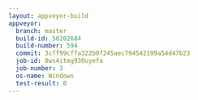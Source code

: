 ```yaml
---
layout: appveyor-build
appveyor:
  branch: master
  build-id: 50202684
  build-number: 594
  commit: 3cff99cffa322b0f245aec794542199a54d47b23
  job-id: 8ws4itmg930uyefa
  job-number: 3
  os-name: Windows
  test-result: 0
---
```

